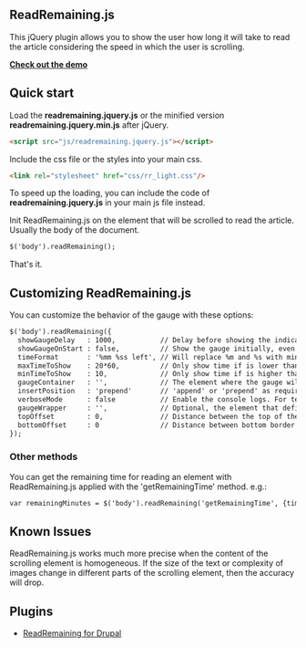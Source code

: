 ## ReadRemaining.js

This jQuery plugin allows you to show the user how long it will take to read the article considering the speed in which the user is scrolling.

**[Check out the demo](http://aerolab.github.io/readremaining.js/)**

## Quick start

Load the **readremaining.jquery.js** or the minified version **readremaining.jquery.min.js** after jQuery.

```html
<script src="js/readremaining.jquery.js"></script>
```

Include the css file or the styles into your main css.

```html
<link rel="stylesheet" href="css/rr_light.css"/>
```

To speed up the loading, you can include the code of **readremaining.jquery.js** in your main js file instead.

Init ReadRemaining.js on the element that will be scrolled to read the article. Usually the body of the document.

```html
$('body').readRemaining();
```

That's it.

## Customizing ReadRemaining.js

You can customize the behavior of the gauge with these options:

```html
$('body').readRemaining({
  showGaugeDelay   : 1000,           // Delay before showing the indicator.
  showGaugeOnStart : false,          // Show the gauge initially, even before the user scroll.
  timeFormat       : '%mm %ss left', // Will replace %m and %s with minutes and seconds.
  maxTimeToShow    : 20*60,          // Only show time if is lower than x minutes (multiplied to seconds).
  minTimeToShow    : 10,             // Only show time if is higher than x seconds (If it's less than 10 seconds... just read).
  gaugeContainer   : '',             // The element where the gauge will append. If left '', the container will be the same scrolling element.
  insertPosition   : 'prepend'       // 'append' or 'prepend' as required by style
  verboseMode      : false           // Enable the console logs. For testing only.
  gaugeWrapper     : '',             // Optional, the element that define the visible scope for the gauge. If left "", the gauge will be visible all along.
  topOffset        : 0,              // Distance between the top of the gaugeWrapper and the point where the gauge will start to appear. Some designs require this.
  bottomOffset     : 0               // Distance between bottom border where the box will appear and the bottom of the element.
});
```
### Other methods

You can get the remaining time for reading an element with ReadRemaining.js applied with the 'getRemainingTime' method. e.g.:

```html
var remainingMinutes = $('body').readRemaining('getRemainingTime', {timeFormat : '%m'});
```

## Known Issues

ReadRemaining.js works much more precise when the content of the scrolling element is homogeneous. If the size of the text or complexity of images change in different parts of the scrolling element, then the accuracy will drop.

## Plugins

* [ReadRemaining for Drupal](https://www.drupal.org/project/readremaining)
